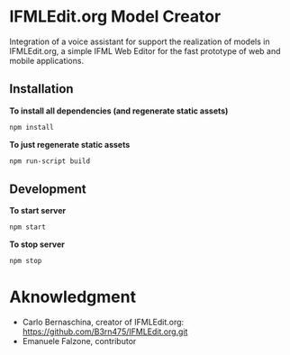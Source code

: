 # IFMLEdit.org Model Creator

Integration of a voice assistant for support the realization of models in IFMLEdit.org, a simple IFML Web Editor for the fast prototype of web and mobile applications.

## Installation

__To install all dependencies (and regenerate static assets)__
```bash
npm install
```

__To just regenerate static assets__
```bash
npm run-script build
```

## Development

__To start server__
```bash
npm start
```

__To stop server__
```bash
npm stop
```
# Aknowledgment
- Carlo Bernaschina, creator of IFMLEdit.org: https://github.com/B3rn475/IFMLEdit.org.git
- Emanuele Falzone, contributor
